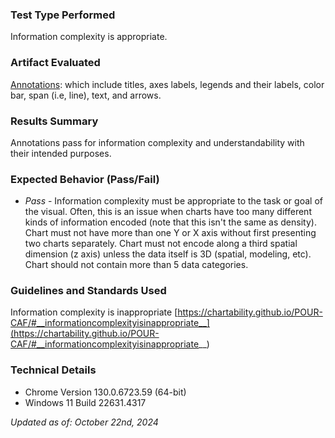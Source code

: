### Test Type Performed
Information complexity is appropriate.

### Artifact Evaluated
[Annotations](https://docs.bokeh.org/en/latest/docs/user_guide/interaction.html): which include titles, axes labels, legends and their labels, color bar, span (i.e, line), text, and arrows.

### Results Summary
Annotations pass for information complexity and understandability with their intended purposes. 

### Expected Behavior (Pass/Fail)
- *Pass* - Information complexity must be appropriate to the task or goal of the visual. Often, this is an issue when charts have too many different kinds of information encoded (note that this isn't the same as density). Chart must not have more than one Y or X axis without first presenting two charts separately. Chart must not encode along a third spatial dimension (z axis) unless the data itself is 3D (spatial, modeling, etc). Chart should not contain more than 5 data categories.

<!-- ### Image or Video of Failure 
Figure 1
<figure>
    <img width="803" alt="A scatter plot is shown. In the chart's upper tab, 'All Species' is selected. Three categories are shown, but are hard to differentiate from one another based on their color and patterns." src="./assets/plotting-interface_information-complexity_1.png">
    <figcaption>A scatter plot is shown. Three categories are shown, but are hard to differentiate from one another based on their color and patterns.</figcaption>
</figure> -->

<!-- ### Steps to Reproduce
For Scatter:
Using the scatter plot's tab setting, first view the chart in default view. Next, go to the "Selected Species" tab and choose a drop-down option.

Examine all charts:
- Check that each important piece of information can be easily and accurately discerned from one another
- check that groupings, categories, trends, and patterns can be discerned and interpreted easily
- Check whether any complexity can be reduced without loss of accessibility or understanding (think of this as "complexity-to-ink ratio" in a similar way as Tufte's data-to-ink ratio) -->

### Guidelines and Standards Used
Information complexity is inappropriate [https://chartability.github.io/POUR-CAF/#__informationcomplexityisinappropriate__](https://chartability.github.io/POUR-CAF/#__informationcomplexityisinappropriate__)

<!-- ### Related Evidence
See "Spacing is inapproriate" evidence.  -->

<!-- ### Known or Documented Issues
(If there is already a github issue created for this test or a related test, it will be listed here.) -->

### Technical Details
- Chrome Version 130.0.6723.59 (64-bit)
- Windows 11 Build 22631.4317

*Updated as of: October 22nd, 2024*

<!-- ### Notes
A seasoned SR (screen reader) user could have the knowledge to navigate and explore webpages and graphs with more nuance, whether through manual mode switching, certain key shortcuts, etc. These tests are done by a sighted user with the SR’s default options and performed as if a new or beginner user is interacting with these elements. We would expect that all users could be able to navigate smoothly, regardless of experience levels.  -->
